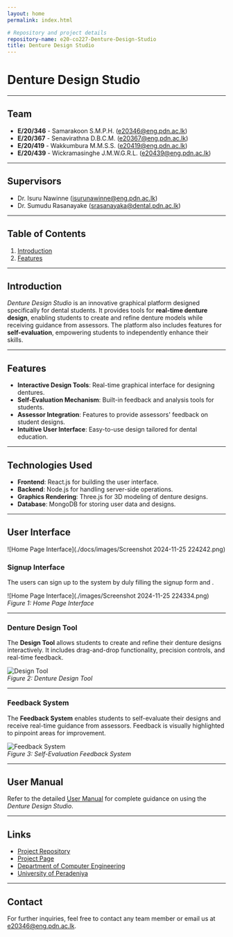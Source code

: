```yaml
---
layout: home
permalink: index.html

# Repository and project details
repository-name: e20-co227-Denture-Design-Studio
title: Denture Design Studio
---
```


# Denture Design Studio

---

## Team

- **E/20/346** - Samarakoon S.M.P.H. ([e20346@eng.pdn.ac.lk](mailto:e20346@eng.pdn.ac.lk))
- **E/20/367** - Senavirathna D.B.C.M. ([e20367@eng.pdn.ac.lk](mailto:e20367@eng.pdn.ac.lk))
- **E/20/419** - Wakkumbura M.M.S.S. ([e20419@eng.pdn.ac.lk](mailto:e20419@eng.pdn.ac.lk))
- **E/20/439** - Wickramasinghe J.M.W.G.R.L. ([e20439@eng.pdn.ac.lk](mailto:e20439@eng.pdn.ac.lk))

---
## Supervisors

- Dr. Isuru Nawinne ([isurunawinne@eng.pdn.ac.lk](mailto:[isurunawinne@eng.pdn.ac.lk))
- Dr. Sumudu Rasanayake ([srasanayaka@dental.pdn.ac.lk](mailto:srasanayaka@dental.pdn.ac.lk))
  
---

## Table of Contents

1. [Introduction](#introduction)
2. [Features](#features)

---

## Introduction

*Denture Design Studio* is an innovative graphical platform designed specifically for dental students. It provides tools for **real-time denture design**, enabling students to create and refine denture models while receiving guidance from assessors. The platform also includes features for **self-evaluation**, empowering students to independently enhance their skills.

---

## Features

- **Interactive Design Tools**: Real-time graphical interface for designing dentures.
- **Self-Evaluation Mechanism**: Built-in feedback and analysis tools for students.
- **Assessor Integration**: Features to provide assessors' feedback on student designs.
- **Intuitive User Interface**: Easy-to-use design tailored for dental education.

---

## Technologies Used

- **Frontend**: React.js for building the user interface.
- **Backend**: Node.js for handling server-side operations.
- **Graphics Rendering**: Three.js for 3D modeling of denture designs.
- **Database**: MongoDB for storing user data and designs.

---

## User Interface
![Home Page Interface](./docs/images/Screenshot 2024-11-25 224242.png)

### Signup Interface

The users can sign up to the system by duly filling the signup form and .

![Home Page Interface](./images/Screenshot 2024-11-25 224334.png)  
*Figure 1: Home Page Interface*

---

### Denture Design Tool

The **Design Tool** allows students to create and refine their denture designs interactively. It includes drag-and-drop functionality, precision controls, and real-time feedback.

![Design Tool](./images/design-tool.png)  
*Figure 2: Denture Design Tool*

---

### Feedback System

The **Feedback System** enables students to self-evaluate their designs and receive real-time guidance from assessors. Feedback is visually highlighted to pinpoint areas for improvement.

![Feedback System](./images/feedback-system.png)  
*Figure 3: Self-Evaluation Feedback System*

---

## User Manual

Refer to the detailed [User Manual](./docs/UserManual_Denture_Design_Studio.pdf) for complete guidance on using the *Denture Design Studio*.

---

## Links

- [Project Repository](https://github.com/cepdnaclk/e20-co227-Denture-Design-Studio)
- [Project Page](https://cepdnaclk.github.io/e20-co227-Denture-Design-Studio)
- [Department of Computer Engineering](http://www.ce.pdn.ac.lk/)
- [University of Peradeniya](https://eng.pdn.ac.lk/)

---


## Contact

For further inquiries, feel free to contact any team member or email us at [e20346@eng.pdn.ac.lk](mailto:e20346@eng.pdn.ac.lk).

